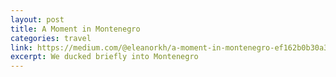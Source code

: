 ```yaml
---
layout: post
title: A Moment in Montenegro
categories: travel
link: https://medium.com/@eleanorkh/a-moment-in-montenegro-ef162b0b30a3
excerpt: We ducked briefly into Montenegro
---
```

